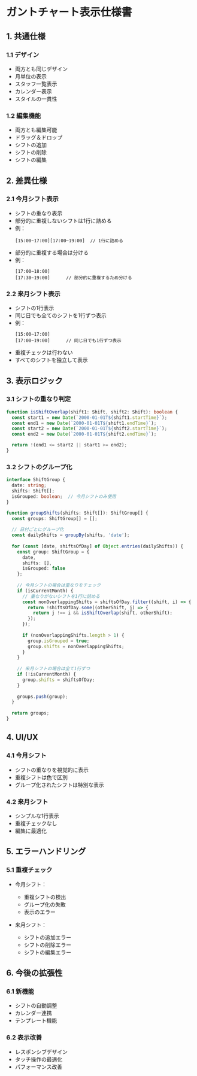 # ガントチャート表示仕様書

## 1. 共通仕様

### 1.1 デザイン
- 両方とも同じデザイン
- 月単位の表示
- スタッフ一覧表示
- カレンダー表示
- スタイルの一貫性

### 1.2 編集機能
- 両方とも編集可能
- ドラッグ＆ドロップ
- シフトの追加
- シフトの削除
- シフトの編集

## 2. 差異仕様

### 2.1 今月シフト表示
- シフトの重なり表示
- 部分的に重複しないシフトは1行に詰める
- 例：
  ```
  [15:00~17:00][17:00~19:00]  // 1行に詰める
  ```
- 部分的に重複する場合は分ける
- 例：
  ```
  [17:00~18:00]
  [17:30~19:00]      // 部分的に重複するため分ける
  ```

### 2.2 来月シフト表示
- シフトの1行表示
- 同じ日でも全てのシフトを1行ずつ表示
- 例：
  ```
  [15:00~17:00]
  [17:00~19:00]      // 同じ日でも1行ずつ表示
  ```
- 重複チェックは行わない
- すべてのシフトを独立して表示

## 3. 表示ロジック

### 3.1 シフトの重なり判定
```typescript
function isShiftOverlap(shift1: Shift, shift2: Shift): boolean {
  const start1 = new Date(`2000-01-01T${shift1.startTime}`);
  const end1 = new Date(`2000-01-01T${shift1.endTime}`);
  const start2 = new Date(`2000-01-01T${shift2.startTime}`);
  const end2 = new Date(`2000-01-01T${shift2.endTime}`);

  return !(end1 <= start2 || start1 >= end2);
}
```

### 3.2 シフトのグループ化
```typescript
interface ShiftGroup {
  date: string;
  shifts: Shift[];
  isGrouped: boolean;  // 今月シフトのみ使用
}

function groupShifts(shifts: Shift[]): ShiftGroup[] {
  const groups: ShiftGroup[] = [];
  
  // 日付ごとにグループ化
  const dailyShifts = groupBy(shifts, 'date');
  
  for (const [date, shiftsOfDay] of Object.entries(dailyShifts)) {
    const group: ShiftGroup = {
      date,
      shifts: [],
      isGrouped: false
    };
    
    // 今月シフトの場合は重なりをチェック
    if (isCurrentMonth) {
      // 重なりがないシフトを1行に詰める
      const nonOverlappingShifts = shiftsOfDay.filter((shift, i) => {
        return !shiftsOfDay.some((otherShift, j) => {
          return j !== i && isShiftOverlap(shift, otherShift);
        });
      });
      
      if (nonOverlappingShifts.length > 1) {
        group.isGrouped = true;
        group.shifts = nonOverlappingShifts;
      }
    }
    
    // 来月シフトの場合は全て1行ずつ
    if (!isCurrentMonth) {
      group.shifts = shiftsOfDay;
    }
    
    groups.push(group);
  }
  
  return groups;
}
```

## 4. UI/UX

### 4.1 今月シフト
- シフトの重なりを視覚的に表示
- 重複シフトは色で区別
- グループ化されたシフトは特別な表示

### 4.2 来月シフト
- シンプルな1行表示
- 重複チェックなし
- 編集に最適化

## 5. エラーハンドリング

### 5.1 重複チェック
- 今月シフト：
  - 重複シフトの検出
  - グループ化の失敗
  - 表示のエラー

- 来月シフト：
  - シフトの追加エラー
  - シフトの削除エラー
  - シフトの編集エラー

## 6. 今後の拡張性

### 6.1 新機能
- シフトの自動調整
- カレンダー連携
- テンプレート機能

### 6.2 表示改善
- レスポンシブデザイン
- タッチ操作の最適化
- パフォーマンス改善
